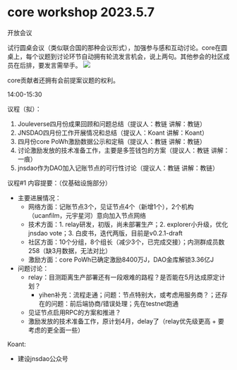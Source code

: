 # core workshop 2023.5.7

开放会议

试行圆桌会议（类似联合国的那种会议形式），加强参与感和互动讨论。core在圆桌上，每个议题到讨论环节自动拥有轮流发言机会，说上两句。其他参会的社区成员在后排，要发言需举手。
![](../../misc/images/roundtable.jpeg)

core贡献者还拥有会前提案议题的权利。

14:00-15:30

议程（拟）：
1. Jouleverse四月份成果回顾和问题总结（提议人：教链 讲解：教链）
2. JNSDAO四月份工作开展情况和总结（提议人：Koant 讲解：Koant）
3. 四月份core PoWh激励数据公示和定稿（提议人：教链 讲解：教链）
4. 讨论激励发放的技术准备工作，主要是多签钱包的方案（提议人：教链 讲解：一痕）
5. jnsdao作为DAO加入记账节点的可行性讨论（提议人：教链 讲解：教链）

议程#1 内容提要：（仅基础设施部分）
* 主要进展情况：
    - 网络方面：记账节点3个，见证节点4个（新增1个），2个机构（ucanfilm，元宇星河）意向加入节点网络
    - 技术方面：1. relay研发，初版，尚未部署生产；2. explorer小升级，优化jnsdao vote；3. 白皮书，迭代两版，目前是v0.2.1-draft
    - 社区方面：10个分组，8个组长（减少3个，已完成交接）；内测群成员数 258（缺3月数据，无法对比）
    - 激励方面：core PoWh已确定激励8400万J，DAO金库解锁3.36亿J
* 问题讨论：
    - relay：目测距离生产部署还有一段艰难的路程？是否能在5月达成原定计划？
        * yihen补充：流程走通；问题：节点特别大，或考虑用服务商？；还存在的问题：前后端协商/错误处理；先在testnet跑通
    - 见证节点启用RPC的方案和推进？
    - 激励发放的技术准备工作，原计划4月，delay了（relay优先级更高 + 要考虑的更全面一些）

Koant:
- 建设jnsdao公众号

